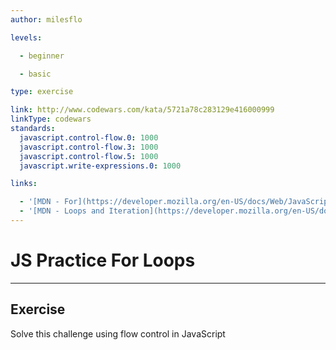 ```yaml
---
author: milesflo

levels:

  - beginner

  - basic

type: exercise

link: http://www.codewars.com/kata/5721a78c283129e416000999
linkType: codewars
standards:
  javascript.control-flow.0: 1000
  javascript.control-flow.3: 1000
  javascript.control-flow.5: 1000
  javascript.write-expressions.0: 1000

links:

  - '[MDN - For](https://developer.mozilla.org/en-US/docs/Web/JavaScript/Reference/Statements/for)'
  - '[MDN - Loops and Iteration](https://developer.mozilla.org/en-US/docs/Web/JavaScript/Guide/Loops_and_iteration)'
---
```


# JS Practice For Loops

---
## Exercise

Solve this challenge using flow control in JavaScript
